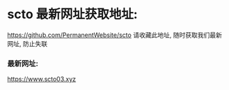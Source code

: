 # scto 最新网址获取地址: 
https://github.com/PermanentWebsite/scto
请收藏此地址, 随时获取我们最新网址, 防止失联

### 最新网址:

https://www.scto03.xyz
